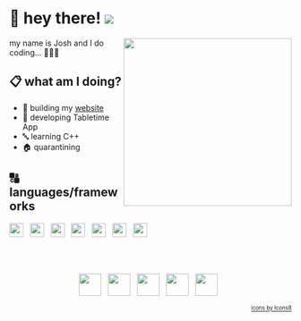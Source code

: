 # 👋 hey there! ![](https://visitor-badge.glitch.me/badge?page_id=joshlucpoll.joshlucpoll)

<img align="right" src="https://media.giphy.com/media/LnWZ2yY1dYEaA/giphy.gif" height="300">


my name is Josh and I do coding... 👨🏻‍💻

## 📋 what am I doing?

* 👷 building my [website](https://joshlucpoll.com)
* 🔨 developing Tabletime App
* 🔤 learning C++
* 🏠 quarantining

## 🔠 languages/frameworks
<p align="left">
    <a href="https://www.python.org/"><img height="25" src="https://img.icons8.com/color/2x/python.png"></a>&nbsp;&nbsp;
    <a href="https://developer.mozilla.org/en-US/docs/Web/JavaScript"><img height="25" src="https://img.icons8.com/color/2x/javascript.png"></a>&nbsp;&nbsp;
    <a href="https://www.cplusplus.com/"><img height="25" src="https://img.icons8.com/color/2x/c-plus-plus-logo.png"></a>&nbsp;&nbsp;
    <a href="https://docs.oracle.com/javase/7/docs/technotes/guides/language/"><img height="25" src="https://img.icons8.com/color/2x/java-coffee-cup-logo.png"></a>&nbsp;&nbsp;
    <a href="https://reactjs.org/"><img height="25" src="https://img.icons8.com/officel/2x/react.png"></a>&nbsp;&nbsp;
    <a href="https://developer.mozilla.org/en-US/docs/Web/HTML"><img height="25" src="https://img.icons8.com/color/2x/html-5.png"></a>&nbsp;&nbsp;
    <a href="https://developer.mozilla.org/en-US/docs/Web/CSS"><img height="25" src="https://img.icons8.com/color/2x/css3.png"></a>&nbsp;&nbsp;
</p>

<br/>
<br/>
<p align="center">
    <a href="mailto:info@joshlucpoll.com"><img height="40" src="https://img.icons8.com/fluent/48/000000/mail.png"></a>&nbsp;&nbsp;
    <a href="https://twitter.com/joshlucpoll"><img height="40" src="https://img.icons8.com/fluent/48/000000/twitter.png"></a>&nbsp;&nbsp;
    <a href="https://linkedin.com/in/joshlucpoll"><img height="40" src="https://crhenr.xyz/imgs/logos/linkedin_logo.svg"></a>&nbsp;&nbsp;
    <a href="https://stackoverflow.com/users/10472451/joshlucpoll"><img height="40" src="https://img.icons8.com/color/48/000000/stackoverflow.png"></a>&nbsp;&nbsp;
    <a href="https://codepen.io/joshlucpoll"><img height="40" src="https://img.icons8.com/color/48/000000/codepen.png"></a>&nbsp;&nbsp;
</p>

<p align="right">
  <sub><sup><a href="https://icons8.com">icons by Icons8</a></sup></sub>
</p>
